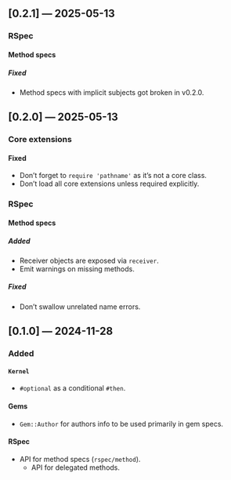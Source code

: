 ## [0.2.1] — 2025-05-13

### RSpec

#### Method specs

##### Fixed

- Method specs with implicit subjects got broken in v0.2.0.


## [0.2.0] — 2025-05-13

### Core extensions

#### Fixed

- Don’t forget to `require 'pathname'` as it’s not a core class.
- Don’t load all core extensions unless required explicitly.

### RSpec

#### Method specs

##### Added

- Receiver objects are exposed via `receiver`.
- Emit warnings on missing methods.

##### Fixed

- Don’t swallow unrelated name errors.


## [0.1.0] — 2024-11-28

### Added

#### `Kernel`

- `#optional` as a conditional `#then`.

#### Gems

- `Gem::Author` for authors info to be used primarily in gem specs.

#### RSpec

- API for method specs (`rspec/method`).
	- API for delegated methods. 
